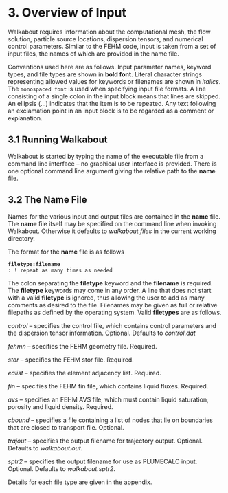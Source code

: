 # 3.    Overview of Input

Walkabout requires information about the computational mesh, the flow solution, particle source locations, dispersion tensors, and numerical control parameters. Similar to the FEHM code, input is taken from a set of input files, the names of which are provided in the name file.

Conventions used here are as follows. Input parameter names, keyword types, and file types are shown in **bold font**. Literal character strings representing allowed values for keywords or filenames are shown in *italics*. The `monospaced font` is used when specifying input file formats. A line consisting of a single colon in the input block means that lines are skipped. An ellipsis (...) indicates that the item is to be repeated. Any text following an exclamation point in an input block is to be regarded as a comment or explanation.

## 3.1  Running Walkabout

Walkabout is started by typing the name of the executable file from a command line interface – no graphical user interface is provided. There is one optional command line argument giving the relative path to the **name** file.

## 3.2  The Name File

Names for the various input and output files are contained in the **name** file. The **name** file itself may be specified on the command line when invoking Walkabout. Otherwise it defaults to *walkabout.files* in the current working directory.

The format for the **name** file is as follows

**`filetype:filename`**<br/>
`: ! repeat as many times as needed`

The colon separating the **filetype** keyword and the **filename** is required. The **filetype** keywords may come in any order. A line that does not start with a valid **filetype** is ignored, thus allowing the user to add as many comments as desired to the file. Filenames may be given as full or relative filepaths as defined by the operating system. Valid **filetypes** are as follows.

*control* – specifies the control file, which contains control parameters and the dispersion tensor information. Optional. Defaults to *control.dat*

*fehmn* – specifies the FEHM geometry file. Required.

*stor* – specifies the FEHM stor file. Required.

*ealist* – specifies the element adjacency list. Required.

*fin* – specifies the FEHM fin file, which contains liquid fluxes. Required.

*avs* – specifies an FEHM AVS file, which must contain liquid saturation, porosity and liquid density. Required.

*cbound* – specifies a file containing a list of nodes that lie on boundaries that are closed to transport file. Optional.

*trajout* – specifies the output filename for trajectory output. Optional. Defaults to *walkabout.out*.

*sptr2* – specifies the output filename for use as PLUMECALC input. Optional. Defaults to *walkabout.sptr2*.

Details for each file type are given in the appendix.